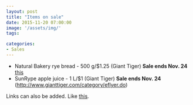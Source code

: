 ```yaml
---
layout: post
title: "Items on sale"
date: 2015-11-20 07:00:00
image: '/assets/img/'
tags:

categories:
- Sales
---
```




- Natural Bakery rye bread - 500 g/$1.25 (Giant Tiger) **Sale ends Nov. 24** [this](http://www.gianttiger.com/category/eflyer.do)
- SunRype apple juice - 1 L/$1 (Giant Tiger) **Sale ends Nov. 24** (http://www.gianttiger.com/category/eflyer.do)



Links can also be added. Like [this](http://google.ca).


